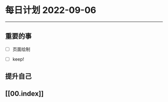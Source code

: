
#  每日计划 2022-09-06
---
## 重要的事
- [ ]  页面绘制
- [ ]  keep!




## 提升自己

  



## [[00.index]]










